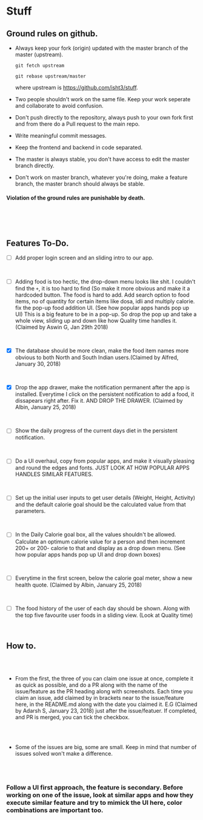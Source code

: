 # Stuff


## Ground rules on github.

* Always keep your fork (origin) updated with the master branch of the master (upstream).

    `git fetch upstream`

    `git rebase upstream/master`

    where upstream is https://github.com/isht3/stuff.

* Two people shouldn't work on the same file. Keep your work seperate and collaborate to avoid confusion.

* Don't push directly to the repository, always push to your own fork first and from there do a Pull request to the main repo.

* Write meaningful commit messages.

* Keep the frontend and backend in code separated.

* The master is always stable, you don't have access to edit the master branch directly.

* Don't work on master branch, whatever you're doing, make a feature branch, the master branch should always be stable.

#### Violation of the ground rules are punishable by death.
<br>
<br>
<br>

## Features To-Do.


- [ ] Add proper login screen and an sliding intro to our app.

<br>

- [ ] Adding food is too hectic, the drop-down menu looks like shit. I couldn't find the `+`, it is too hard to find (So make it more obvious and make it a hardcoded button. The food is hard to add. Add search option to food items, no of quantity for certain items like dosa, idli and multiply calorie. fix the pop-up food addition UI. (See how popular apps hands pop up UI) This is a big feature to be in a pop-up. So drop the pop up and take a whole view, sliding up and down like how Quality time handles it. (Claimed by Aswin G, Jan 29th 2018)
<br>


- [x] The database should be more clean, make the food item names more obvious to both North and South Indian users.(Claimed by Alfred, January 30, 2018)
<br>


-  [x] Drop the app drawer, make the notification permanent after the app is installed. Everytime I click on the persistent notification to add a food, it dissapears right after. Fix it. AND DROP THE DRAWER. (Claimed by Albin, January 25, 2018)
<br>


-  [ ] Show the daily progress of the current days diet in the persistent notification.
<br>


-  [ ] Do a UI overhaul, copy from popular apps, and make it visually pleasing and round the edges and fonts. JUST LOOK AT HOW POPULAR APPS HANDLES SIMILAR FEATURES.
<br>


-  [ ] Set up the initial user inputs to get user details (Weight, Height, Activity) and the default calorie goal should be the calculated value from that parameters.
<br>


-  [ ] In the Daily Calorie goal box, all the values shouldn't be allowed. Calculate an optimum calorie value for a person and then increment 200+ or 200- calorie to that and display as a drop down menu. (See how popular apps hands pop up UI and drop down boxes)
<br>


-  [ ] Everytime in the first screen, below the calorie goal meter, show a new health quote. (Claimed by Albin, January 25, 2018)
<br>


-  [ ] The food history of the user of each day should be shown. Along with the top five favourite user foods in a sliding view. (Look at Quality time)
<br>

## How to.
<br>
<br>

* From the first, the three of you can claim one issue at once, complete it as quick as possible, and do a PR along with the name of the issue/feature as the PR heading along with screenshots. Each time you claim an issue, add claimed by in brackets near to the issue/feature here, in the README.md along with the date you claimed it. E.G (Claimed by Adarsh S, January 23, 2018) just after the issue/featuer. If completed, and PR is merged, you can tick the checkbox.
<br>
<br>

* Some of the issues are big, some are small. Keep in mind that number of issues solved won't make a difference.
<br>
<br>

### Follow a UI first approach, the feature is secondary. Before working on one of the issue, look at similar apps and how they execute similar feature and try to mimick the UI here, color combinations are important too.
